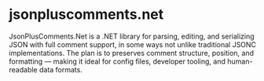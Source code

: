 # jsonpluscomments.net
JsonPlusComments.Net is a .NET library for parsing, editing, and serializing JSON with full comment support, in some ways not unlike traditional JSONC implementations. The plan is to preserves comment structure, position, and formatting — making it ideal for config files, developer tooling, and human-readable data formats.
